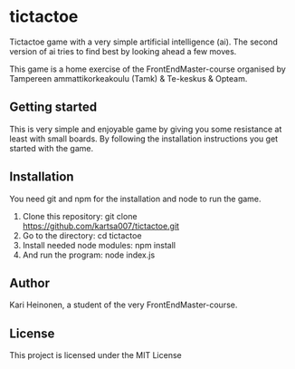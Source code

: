# tictactoe

Tictactoe game with a very simple artificial intelligence (ai).
The second version of ai tries to find best by looking ahead a few
moves.

This game is a
home exercise of the FrontEndMaster-course organised by
Tampereen ammattikorkeakoulu (Tamk) & Te-keskus & Opteam.

## Getting started

This is very simple and enjoyable game by giving you some resistance
at least with small boards. By following the installation instructions
you get started with the game.

## Installation

You need git and npm for the installation and node to run the game.

1. Clone this repository: git clone https://github.com/kartsa007/tictactoe.git
2. Go to the directory: cd tictactoe
3. Install needed node modules: npm install
4. And run the program: node index.js

## Author

Kari Heinonen, a student of the very FrontEndMaster-course.

## License

This project is licensed under the MIT License
